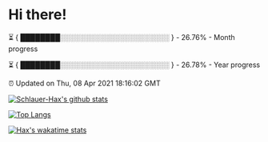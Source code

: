 # Hi there!

⏳ { ████████░░░░░░░░░░░░░░░░░░░░░░ } - 26.76% - Month progress

⏳ { ████████░░░░░░░░░░░░░░░░░░░░░░ } - 26.78% - Year progress

⏰ Updated on Thu, 08 Apr 2021 18:16:02 GMT


[![Schlauer-Hax's github stats](https://github-readme-stats.vercel.app/api?username=Schlauer-Hax&show_icons=true&theme=dark&count_private=true)](https://github.com/Schlauer-Hax)


[![Top Langs](https://github-readme-stats.vercel.app/api/top-langs/?username=Schlauer-Hax&layout=compact&theme=dark)](https://github.com/Schlauer-Hax?tab=repositories)


[![Hax's wakatime stats](https://github-readme-stats.vercel.app/api/wakatime?username=Hax&theme=dark)](https://wakatime.com/@Hax)

